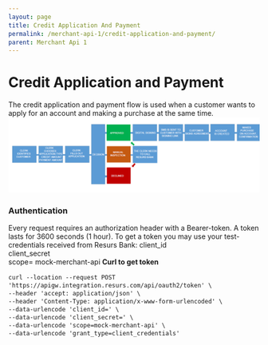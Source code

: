 ```yaml
---
layout: page
title: Credit Application And Payment
permalink: /merchant-api-1/credit-application-and-payment/
parent: Merchant Api 1
---
```



# Credit Application and Payment 

The credit application and payment flow is used when a customer wants to
apply for an account and making a purchase at the same time. 
![](../../attachments/71794850/71794869.png)
### **Authentication**
Every request requires an authorization header with a Bearer-token. A
token lasts for 3600 seconds (1 hour). To get a token you may use your
test-credentials received from Resurs Bank: 
client_id  
client_secret  
scope= mock-merchant-api
**Curl to get token**
``` syntaxhighlighter-pre
curl --location --request POST 'https://apigw.integration.resurs.com/api/oauth2/token' \
--header 'accept: application/json' \
--header 'Content-Type: application/x-www-form-urlencoded' \
--data-urlencode 'client_id=' \
--data-urlencode 'client_secret=' \
--data-urlencode 'scope=mock-merchant-api' \
--data-urlencode 'grant_type=client_credentials'
```
